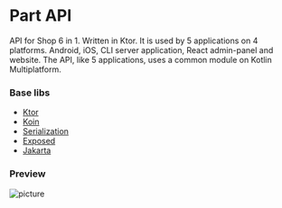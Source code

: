 Part API
===================

API for Shop 6 in 1. Written in Ktor. It is used by 5 applications on 4 platforms. Android, iOS, CLI server application, React admin-panel and website.
The API, like 5 applications, uses a common module on Kotlin Multiplatform.

### Base libs

* [Ktor](https://ktor.io/)
* [Koin](https://insert-koin.io/docs/reference/koin-ktor/ktor)
* [Serialization](https://kotlinlang.org/docs/serialization.html)
* [Exposed](https://github.com/JetBrains/Exposed)
* [Jakarta](https://beanvalidation.org/)

### Preview

![picture](/km-shop/data/api/preview.png)